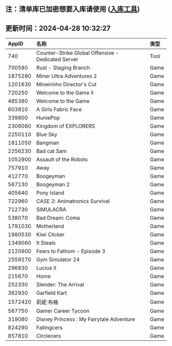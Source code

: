 ## 注：清单库已加密想要入库请使用 ([入库工具](https://github.com/BlankTMing/ManifestAutoUpdate/releases))

## 更新时间：2024-04-28 10:32:27
| AppID | 名称 | 类型  |
| :-------------------- | :----------------------------- | :----------- |
| 740 | Counter-Strike Global Offensive - Dedicated Server| Tool |
| 700580 | Rust - Staging Branch| Game |
| 1875280 | Miner Ultra Adventures 2| Game |
| 1201630 | Mineirinho Director's Cut| Game |
| 720250 | Welcome to the Game II| Game |
| 485380 | Welcome to the Game| Game |
| 603810 | A Girls Fabric Face| Game |
| 339800 | HuniePop| Game |
| 2306080 | Kingdom of EXPLORERS| Game |
| 2250110 | Blue Sky| Game |
| 1811050 | Bangman| Game |
| 2256230 | Bad cat Sam| Game |
| 1052900 | Assault of the Robots| Game |
| 757910 | Away| Game |
| 412770 | Boogeyman| Game |
| 567130 | Boogeyman 2| Game |
| 405640 | Pony Island| Game |
| 722960 | CASE 2: Animatronics Survival| Game |
| 712730 | SIMULACRA| Game |
| 538070 | Bad Dream: Coma| Game |
| 1791030 | Motherland| Game |
| 1980530 | Kiwi Clicker| Game |
| 1349060 | It Steals| Game |
| 2120900 | Fears to Fathom - Episode 3| Game |
| 2559270 | Gym Simulator 24| Game |
| 296830 | Lucius II| Game |
| 215670 | Home| Game |
| 252330 | Slender: The Arrival| Game |
| 362930 | Garfield Kart| Game |
| 1572420 | 莉妮·布格| Game |
| 567750 | Gamer Career Tycoon| Game |
| 319080 | Disney Princess :  My Fairytale Adventure| Game |
| 824290 | Fallingcers| Game |
| 857810 | Circlecers| Game |

